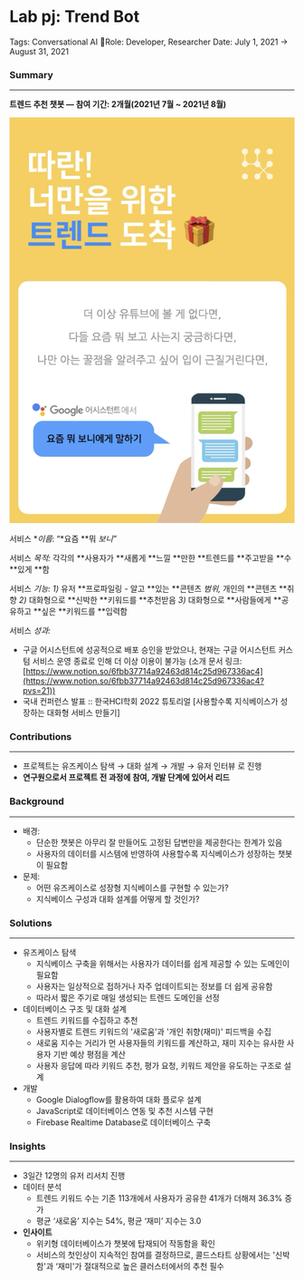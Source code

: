 # Lab pj: Trend Bot

Tags: Conversational AI
Role: Developer, Researcher
Date: July 1, 2021 → August 31, 2021

### Summary

---

**트렌드 추천 챗봇 — 참여 기간: 2개월(2021년 7월 ~ 2021년 8월)**

![image.png](image.png)

서비스 **이름*: “*요즘 **뭐 **보니*”*

서비스 **목적*:* 각각의 **사용자가 **새롭게 **느낄 **만한 **트렌드를 **주고받을 **수 **있게 **함

서비스 **기능*: 
1)* 유저 **프로파일링 *-* 알고 **있는 **콘텐츠 **범위*,* 개인의 **콘텐츠 **취향
*2)* 대화형으로 **신박한 **키워드를 **추천받음
*3)* 대화형으로 **사람들에게 **공유하고 **싶은 **키워드를 **입력함

서비스 **성과*:*

- 구글 어시스턴트에 성공적으로 배포 승인을 받았으나, 현재는 구글 어시스턴트 커스텀 서비스 운영 종료로 인해 더 이상 이용이 불가능 (소개 문서 링크: [https://www.notion.so/6fbb37714a92463d814c25d967336ac4](https://www.notion.so/6fbb37714a92463d814c25d967336ac4?pvs=21))
- 국내 컨퍼런스 발표 :: 한국HCI학회 2022 튜토리얼 [사용할수록 지식베이스가 성장하는 대화형 서비스 만들기]

### Contributions

---

- 프로젝트는 유즈케이스 탐색 → 대화 설계 → 개발 → 유저 인터뷰 로 진행
- **연구원으로서 프로젝트 전 과정에 참여, 개발 단계에 있어서 리드**

### Background

---

- 배경:
    - 단순한 챗봇은 아무리 잘 만들어도 고정된 답변만을 제공한다는 한계가 있음
    - 사용자의 데이터를 시스템에 반영하여 사용할수록 지식베이스가 성장하는 챗봇이 필요함
- 문제:
    - 어떤 유즈케이스로 성장형 지식베이스를 구현할 수 있는가?
    - 지식베이스 구성과 대화 설계를 어떻게 할 것인가?

### Solutions

---

- 유즈케이스 탐색
    - 지식베이스 구축을 위해서는 사용자가 데이터를 쉽게 제공할 수 있는 도메인이 필요함
    - 사용자는 일상적으로 접하거나 자주 업데이트되는 정보를 더 쉽게 공유함
    - 따라서 짧은 주기로 매일 생성되는 트렌드 도메인을 선정
- 데이터베이스 구조 및 대화 설계
    - 트렌드 키워드를 수집하고 추천
    - 사용자별로 트렌드 키워드의 '새로움'과 '개인 취향(재미)' 피드백을 수집
    - 새로움 지수는 거리가 먼 사용자들의 키워드를 계산하고, 재미 지수는 유사한 사용자 기반 예상 평점을 계산
    - 사용자 응답에 따라 키워드 추천, 평가 요청, 키워드 제안을 유도하는 구조로 설계
- 개발
    - Google Dialogflow를 활용하여 대화 플로우 설계
    - JavaScript로 데이터베이스 연동 및 추천 시스템 구현
    - Firebase Realtime Database로 데이터베이스 구축

### Insights

---

- 3일간 12명의 유저 리서치 진행
- 데이터 분석
    - 트렌드 키워드 수는 기존 113개에서 사용자가 공유한 41개가 더해져 36.3% 증가
    - 평균 ‘새로움’ 지수는 54%, 평균 ‘재미’ 지수는 3.0
- **인사이트**
    - 위키형 데이터베이스가 챗봇에 탑재되어 작동함을 확인
    - 서비스의 첫인상이 지속적인 참여를 결정하므로, 콜드스타트 상황에서는 '신박함'과 ‘재미'가 절대적으로 높은 클러스터에서의 추천 필수